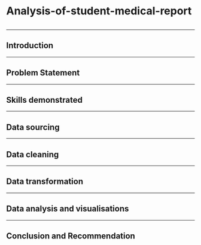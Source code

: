 # Analysis-of-student-medical-report
![]()

-----

## Introduction
-----
## Problem Statement


-----
## Skills demonstrated

------

## Data sourcing

_____

## Data cleaning

----

## Data transformation

----

## Data  analysis and visualisations

-----

## Conclusion and Recommendation






